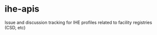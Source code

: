 ihe-apis
========

Issue and discussion tracking for IHE profiles related to facility registries (CSD, etc)
